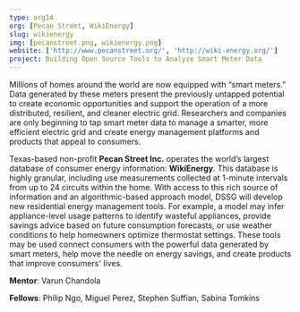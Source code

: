 ```yaml
---
type: org14
org: [Pecan Street, WikiEnergy]
slug: wikienergy
img: [pecanstreet.png, wikienergy.png]
website: ['http://www.pecanstreet.org/', 'http://wiki-energy.org/']
project: Building Open Source Tools to Analyze Smart Meter Data
---
```


Millions of homes around the world are now equipped with “smart meters.” Data generated by these meters present the previously untapped potential to create economic opportunities and support the operation of a more distributed, resilient, and cleaner electric grid. Researchers and companies are only beginning to tap smart meter data to manage a smarter, more efficient electric grid and create energy management platforms and products that appeal to consumers.

Texas-based non-profit **Pecan Street Inc.** operates the world’s largest database of consumer energy information: **WikiEnergy**. This database is highly granular, including use measurements collected at 1-minute intervals from up to 24 circuits within the home. With access to this rich source of information and an algorithmic-based approach model, DSSG will develop new residential energy management tools. For example, a model may infer appliance-level usage patterns to identify wasteful appliances, provide savings advice based on future consumption forecasts, or use weather conditions to help homeowners optimize thermostat settings. These tools may be used connect consumers with the powerful data generated by smart meters, help move the needle on energy savings, and create products that improve consumers' lives. 

**Mentor**: Varun Chandola

**Fellows**: Philip Ngo, Miguel Perez, Stephen Suffian, Sabina Tomkins